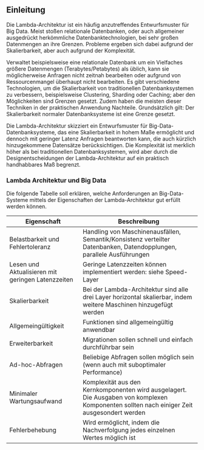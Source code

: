 ## Einleitung 

Die Lambda-Architektur ist ein häufig anzutreffendes Entwurfsmuster für Big Data. Meist stoßen relationale Datenbanken, oder auch allgemeiner ausgedrückt herkömmliche Datenbanktechnologien, bei sehr großen Datenmengen an ihre Grenzen. Probleme ergeben sich dabei aufgrund der Skalierbarkeit, aber auch aufgrund der Komplexität.

Verwaltet beispielsweise eine relationale Datenbank um ein Vielfaches größere Datenmengen (Terabytes/Petabytes) als üblich, kann sie möglicherweise Anfragen nicht zeitnah bearbeiten oder aufgrund von Ressourcenmangel überhaupt nicht bearbeiten. Es gibt verschiedene Technologien, um die Skalierbarkeit von traditionellen Datenbanksystemen zu verbessern, beispielsweise Clustering, Sharding oder Caching; aber den Möglichkeiten sind Grenzen gesetzt. Zudem haben die meisten dieser Techniken in der praktischen Anwendung Nachteile. Grundsätzlich gilt: Der Skalierbarkeit normaler Datenbanksysteme ist eine Grenze gesetzt.

Die Lambda-Architektur skizziert ein Entwurfsmuster für Big-Data-Datenbanksysteme, das eine Skalierbarkeit in hohem Maße ermöglicht und dennoch mit geringer Latenz Anfragen beantworten kann, die auch kürzlich hinzugekommene Datensätze berücksichtigen. Die Komplexität ist merklich höher als bei traditionellen Datenbanksystemen, wird aber durch die Designentscheidungen der Lambda-Architektur auf ein praktisch handhabbares Maß begrenzt.

### Lambda Architektur und Big Data

Die folgende Tabelle soll erklären, welche Anforderungen an Big-Data-Systeme mittels der Eigenschaften der Lambda-Architektur gut erfüllt werden können.

Eigenschaft | Beschreibung
------------|-------------
Belastbarkeit und Fehlertoleranz	| Handling von Maschinenausfällen, Semantik/Konsistenz verteilter Datenbanken, Datendopplungen, parallele Ausführungen
Lesen und Aktualisieren mit geringen Latenzzeiten |	Geringe Latenzzeiten können implementiert werden: siehe Speed-Layer
Skalierbarkeit|	Bei der Lambda-Architektur sind alle drei Layer horizontal skalierbar, indem weitere Maschinen hinzugefügt werden
Allgemeingültigkeit |	Funktionen sind allgemeingültig anwendbar
Erweiterbarkeit |	Migrationen sollen schnell und einfach durchführbar sein
Ad-hoc-Abfragen|	Beliebige Abfragen sollen möglich sein (wenn auch mit suboptimaler Performance)
Minimaler Wartungsaufwand	| Komplexität aus den Kernkomponenten wird ausgelagert. Die Ausgaben von komplexen Komponenten sollten nach einiger Zeit ausgesondert werden
Fehlerbehebung	| Wird ermöglicht, indem die Nachverfolgung jedes einzelnen Wertes möglich ist
